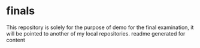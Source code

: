 # finals
This repository is solely for the purpose of demo for the final examination, it will be pointed to another of my local repositories.
readme generated for content
